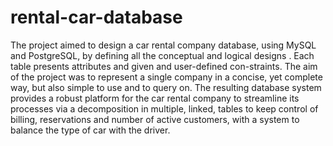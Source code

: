 # rental-car-database
The project aimed to design a car rental company database, using MySQL and PostgreSQL, by defining all the conceptual and logical designs .
Each table presents attributes and given and user-defined con-straints. The aim of the project was to represent a single company in a concise, yet complete way, but also simple to use and to query on. The resulting database system provides a robust platform for the car rental company to streamline its processes via a decomposition in multiple, linked, tables to keep control of billing, reservations and number of active customers, with a system to balance the type of car with the driver.
